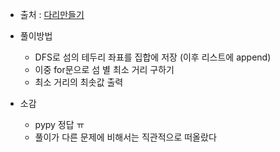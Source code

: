 - 출처 : [다리만들기](https://www.acmicpc.net/problem/2146)

- 풀이방법
    - DFS로 섬의 테두리 좌표를 집합에 저장 (이후 리스트에 append)
    - 이중 for문으로 섬 별 최소 거리 구하기
    - 최소 거리의 최솟값 출력

- 소감
    - pypy 정답 ㅠ
    - 풀이가 다른 문제에 비해서는 직관적으로 떠올랐다